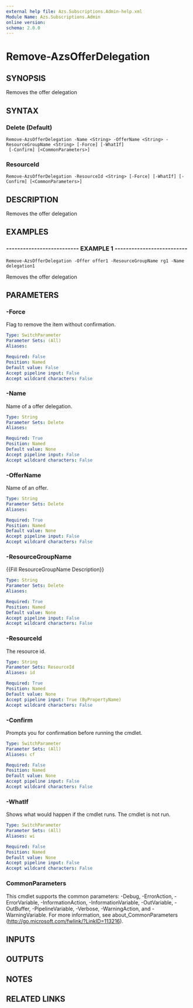 ```yaml
---
external help file: Azs.Subscriptions.Admin-help.xml
Module Name: Azs.Subscriptions.Admin
online version: 
schema: 2.0.0
---
```


# Remove-AzsOfferDelegation

## SYNOPSIS
Removes the offer delegation

## SYNTAX

### Delete (Default)
```
Remove-AzsOfferDelegation -Name <String> -OfferName <String> -ResourceGroupName <String> [-Force] [-WhatIf]
 [-Confirm] [<CommonParameters>]
```

### ResourceId
```
Remove-AzsOfferDelegation -ResourceId <String> [-Force] [-WhatIf] [-Confirm] [<CommonParameters>]
```

## DESCRIPTION
Removes the offer delegation

## EXAMPLES

### -------------------------- EXAMPLE 1 --------------------------
```
Remove-AzsOfferDelegation -Offer offer1 -ResourceGroupName rg1 -Name delegation1
```

Removes the offer delegation

## PARAMETERS

### -Force
Flag to remove the item without confirmation.

```yaml
Type: SwitchParameter
Parameter Sets: (All)
Aliases: 

Required: False
Position: Named
Default value: False
Accept pipeline input: False
Accept wildcard characters: False
```

### -Name
Name of a offer delegation.

```yaml
Type: String
Parameter Sets: Delete
Aliases: 

Required: True
Position: Named
Default value: None
Accept pipeline input: False
Accept wildcard characters: False
```

### -OfferName
Name of an offer.

```yaml
Type: String
Parameter Sets: Delete
Aliases: 

Required: True
Position: Named
Default value: None
Accept pipeline input: False
Accept wildcard characters: False
```

### -ResourceGroupName
{{Fill ResourceGroupName Description}}

```yaml
Type: String
Parameter Sets: Delete
Aliases: 

Required: True
Position: Named
Default value: None
Accept pipeline input: False
Accept wildcard characters: False
```

### -ResourceId
The resource id.

```yaml
Type: String
Parameter Sets: ResourceId
Aliases: id

Required: True
Position: Named
Default value: None
Accept pipeline input: True (ByPropertyName)
Accept wildcard characters: False
```

### -Confirm
Prompts you for confirmation before running the cmdlet.

```yaml
Type: SwitchParameter
Parameter Sets: (All)
Aliases: cf

Required: False
Position: Named
Default value: None
Accept pipeline input: False
Accept wildcard characters: False
```

### -WhatIf
Shows what would happen if the cmdlet runs.
The cmdlet is not run.

```yaml
Type: SwitchParameter
Parameter Sets: (All)
Aliases: wi

Required: False
Position: Named
Default value: None
Accept pipeline input: False
Accept wildcard characters: False
```

### CommonParameters
This cmdlet supports the common parameters: -Debug, -ErrorAction, -ErrorVariable, -InformationAction, -InformationVariable, -OutVariable, -OutBuffer, -PipelineVariable, -Verbose, -WarningAction, and -WarningVariable. For more information, see about_CommonParameters (http://go.microsoft.com/fwlink/?LinkID=113216).

## INPUTS

## OUTPUTS

## NOTES

## RELATED LINKS

